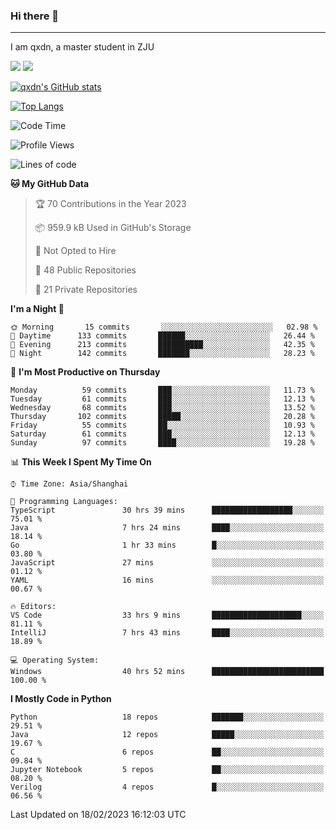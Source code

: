 ### Hi there 👋
---

I am qxdn, a master student in ZJU

[![](https://img.shields.io/badge/blog-qxdn-brightgreen?style=for-the-badge&logo=hexo)](https://qianxu.run) [![](https://img.shields.io/badge/bilibili-qxdn-ff69b4?style=for-the-badge&logo=Bilibili)](https://space.bilibili.com/11674667)


[![qxdn's GitHub stats](https://github-readme-stats.vercel.app/api?username=qxdn&count_private=true&show_icons=true)](https://github.com/qxdn)

[![Top Langs](https://github-readme-stats.vercel.app/api/top-langs/?username=qxdn&layout=compact)](https://github.com/qxdn)

<!--START_SECTION:waka-->
![Code Time](http://img.shields.io/badge/Code%20Time-864%20hrs-blue)

![Profile Views](http://img.shields.io/badge/Profile%20Views-2-blue)

![Lines of code](https://img.shields.io/badge/From%20Hello%20World%20I%27ve%20Written-3%20Million%20lines%20of%20code-blue)

**🐱 My GitHub Data** 

> 🏆 70 Contributions in the Year 2023
 > 
> 📦 959.9 kB Used in GitHub's Storage 
 > 
> 🚫 Not Opted to Hire
 > 
> 📜 48 Public Repositories 
 > 
> 🔑 21 Private Repositories  
 > 
**I'm a Night 🦉** 

```text
🌞 Morning       15 commits       ░░░░░░░░░░░░░░░░░░░░░░░░░   02.98 % 
🌆 Daytime      133 commits       ██████░░░░░░░░░░░░░░░░░░░   26.44 % 
🌃 Evening      213 commits       ██████████░░░░░░░░░░░░░░░   42.35 % 
🌙 Night        142 commits       ███████░░░░░░░░░░░░░░░░░░   28.23 % 

```
📅 **I'm Most Productive on Thursday** 

```text
Monday          59 commits       ███░░░░░░░░░░░░░░░░░░░░░░   11.73 % 
Tuesday         61 commits       ███░░░░░░░░░░░░░░░░░░░░░░   12.13 % 
Wednesday       68 commits       ███░░░░░░░░░░░░░░░░░░░░░░   13.52 % 
Thursday       102 commits       █████░░░░░░░░░░░░░░░░░░░░   20.28 % 
Friday          55 commits       ██░░░░░░░░░░░░░░░░░░░░░░░   10.93 % 
Saturday        61 commits       ███░░░░░░░░░░░░░░░░░░░░░░   12.13 % 
Sunday          97 commits       ████░░░░░░░░░░░░░░░░░░░░░   19.28 % 

```


📊 **This Week I Spent My Time On** 

```text
⌚︎ Time Zone: Asia/Shanghai

💬 Programming Languages: 
TypeScript               30 hrs 39 mins      ██████████████████░░░░░░░   75.01 % 
Java                     7 hrs 24 mins       ████░░░░░░░░░░░░░░░░░░░░░   18.14 % 
Go                       1 hr 33 mins        █░░░░░░░░░░░░░░░░░░░░░░░░   03.80 % 
JavaScript               27 mins             ░░░░░░░░░░░░░░░░░░░░░░░░░   01.12 % 
YAML                     16 mins             ░░░░░░░░░░░░░░░░░░░░░░░░░   00.67 % 

🔥 Editors: 
VS Code                  33 hrs 9 mins       ████████████████████░░░░░   81.11 % 
IntelliJ                 7 hrs 43 mins       ████░░░░░░░░░░░░░░░░░░░░░   18.89 % 

💻 Operating System: 
Windows                  40 hrs 52 mins      █████████████████████████   100.00 % 

```

**I Mostly Code in Python** 

```text
Python                   18 repos            ███████░░░░░░░░░░░░░░░░░░   29.51 % 
Java                     12 repos            █████░░░░░░░░░░░░░░░░░░░░   19.67 % 
C                        6 repos             ██░░░░░░░░░░░░░░░░░░░░░░░   09.84 % 
Jupyter Notebook         5 repos             ██░░░░░░░░░░░░░░░░░░░░░░░   08.20 % 
Verilog                  4 repos             █░░░░░░░░░░░░░░░░░░░░░░░░   06.56 % 

```



 Last Updated on 18/02/2023 16:12:03 UTC
<!--END_SECTION:waka-->

<!--
**qxdn/qxdn** is a ✨ _special_ ✨ repository because its `README.md` (this file) appears on your GitHub profile.

Here are some ideas to get you started:

- 🔭 I’m currently working on ...
- 🌱 I’m currently learning ...
- 👯 I’m looking to collaborate on ...
- 🤔 I’m looking for help with ...
- 💬 Ask me about ...
- 📫 How to reach me: ...
- 😄 Pronouns: ...
- ⚡ Fun fact: ...
-->

